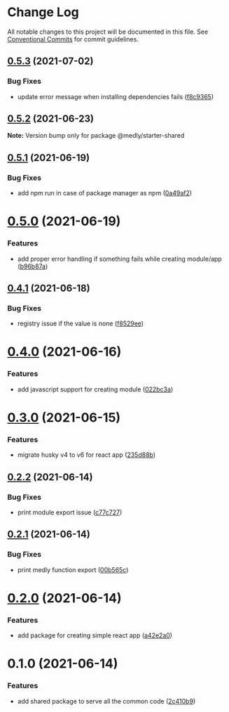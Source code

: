 # Change Log

All notable changes to this project will be documented in this file.
See [Conventional Commits](https://conventionalcommits.org) for commit guidelines.

## [0.5.3](https://github.com/medly/starter/compare/@medly/starter-shared@0.5.2...@medly/starter-shared@0.5.3) (2021-07-02)


### Bug Fixes

* update error message when installing dependencies fails ([f8c9365](https://github.com/medly/starter/commit/f8c9365386b522386f2f3a891631714952ca9824))





## [0.5.2](https://github.com/medly/starter/compare/@medly/starter-shared@0.5.1...@medly/starter-shared@0.5.2) (2021-06-23)

**Note:** Version bump only for package @medly/starter-shared





## [0.5.1](https://github.com/medly/starter/compare/@medly/starter-shared@0.5.0...@medly/starter-shared@0.5.1) (2021-06-19)


### Bug Fixes

* add npm run in case of package manager as npm ([0a49af2](https://github.com/medly/starter/commit/0a49af28d30861eef02df4e4c0c5b927f2852ec0))





# [0.5.0](https://github.com/medly/starter/compare/@medly/starter-shared@0.4.1...@medly/starter-shared@0.5.0) (2021-06-19)


### Features

* add proper error handling if something fails while creating module/app ([b96b87a](https://github.com/medly/starter/commit/b96b87aa3eb0537601ecb11974833939f1ddad6e))





## [0.4.1](https://github.com/medly/starter/compare/@medly/starter-shared@0.4.0...@medly/starter-shared@0.4.1) (2021-06-18)


### Bug Fixes

* registry issue if the value is none ([f8529ee](https://github.com/medly/starter/commit/f8529ee52d60fb31dc75fd8f8034af785be347bf))





# [0.4.0](https://github.com/medly/starter/compare/@medly/starter-shared@0.3.0...@medly/starter-shared@0.4.0) (2021-06-16)


### Features

* add javascript support for creating module ([022bc3a](https://github.com/medly/starter/commit/022bc3a0e6650d58c88bde417296aaad21e74faa))





# [0.3.0](https://github.com/medly/starter/compare/@medly/starter-shared@0.2.2...@medly/starter-shared@0.3.0) (2021-06-15)


### Features

* migrate husky v4 to v6 for react app ([235d88b](https://github.com/medly/starter/commit/235d88b89d2d71d64d349f5135bb5deb025014fa))





## [0.2.2](https://github.com/medly/starter/compare/@medly/starter-shared@0.2.1...@medly/starter-shared@0.2.2) (2021-06-14)


### Bug Fixes

* print module export issue ([c77c727](https://github.com/medly/starter/commit/c77c727878a810e7045803662d220ff666ca0dfb))





## [0.2.1](https://github.com/medly/starter/compare/@medly/starter-shared@0.2.0...@medly/starter-shared@0.2.1) (2021-06-14)


### Bug Fixes

* print medly function export ([00b565c](https://github.com/medly/starter/commit/00b565cecde77535bee68e275d4ebaf693b33494))





# [0.2.0](https://github.com/medly/starter/compare/@medly/starter-shared@0.1.0...@medly/starter-shared@0.2.0) (2021-06-14)


### Features

* add package for creating simple react app ([a42e2a0](https://github.com/medly/starter/commit/a42e2a07a81ebb0f57618022ef915034b08f0a73))





# 0.1.0 (2021-06-14)


### Features

* add shared package to serve all the common code ([2c410b9](https://github.com/medly/starter/commit/2c410b9cb07e4c51b16d26fbf407fac662651f2c))
